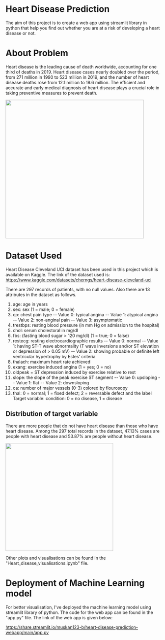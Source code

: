 # Heart Disease Prediction
The aim of this project is to create a web app using streamlit library in python that help you find out whether you are at a risk of developing a heart disease or not.

# About Problem
Heart disease is the leading cause of death worldwide, accounting for one third of deaths in 2019. Heart disease cases nearly doubled over the period, from 271 million in 1990 to 523 million in 2019, and the number of heart disease deaths rose from 12.1 million to 18.6 million. The efficient and accurate and early medical diagnosis of heart disease plays a crucial role in taking preventive measures to prevent death.


<img src="https://user-images.githubusercontent.com/73715927/169297079-93fda2d2-e945-471e-b1e8-a84fd47f8e9d.jpg" width="450" />

# Dataset Used
Heart Disease Cleveland UCI dataset has been used in this project which is available on Kaggle.
The link of the dataset used is: https://www.kaggle.com/datasets/cherngs/heart-disease-cleveland-uci

There are 297 records of patients, with no null values. Also there are 13 attributes in the dataset as follows.
1. age: age in years
2. sex: sex (1 = male; 0 = female)
3. cp: chest pain type -- Value 0: typical angina -- Value 1: atypical angina -- Value 2: non-anginal pain -- Value 3: asymptomatic
4. trestbps: resting blood pressure (in mm Hg on admission to the hospital)
5. chol: serum cholestoral in mg/dl
6. fbs: (fasting blood sugar > 120 mg/dl) (1 = true; 0 = false)
7. restecg: resting electrocardiographic results -- Value 0: normal -- Value 1: having ST-T wave abnormality (T wave inversions and/or ST elevation or depression of > 0.05 mV) -- Value 2: showing probable or definite left ventricular hypertrophy by Estes' criteria
8. thalach: maximum heart rate achieved
9. exang: exercise induced angina (1 = yes; 0 = no)
10. oldpeak = ST depression induced by exercise relative to rest
11. slope: the slope of the peak exercise ST segment -- Value 0: upsloping -- Value 1: flat -- Value 2: downsloping
12. ca: number of major vessels (0-3) colored by flourosopy
13. thal: 0 = normal; 1 = fixed defect; 2 = reversable defect and the label
Target variable: condition: 0 = no disease, 1 = disease

## Distribution of target variable
There are more people that do not have heart disease than those who have heart disease. Among the 297 total records in the dataset, 47.13% cases are people with heart disease and 53.87% are people without heart disease.

<img src="https://user-images.githubusercontent.com/73715927/169295810-d3295ede-1e05-484d-83ed-2bb57994ec32.png" width="350" />

Other plots and visualisations can be found in the "Heart_disease_visualisations.ipynb" file.

# Deployment of Machine Learning model
For better visualisation, I've deployed the machine learning model using streamlit library of python. The code for the web app can be found in the "app.py" file.
The link of the web app is given below:

https://share.streamlit.io/muskan123-b/heart-disease-prediction-webapp/main/app.py
